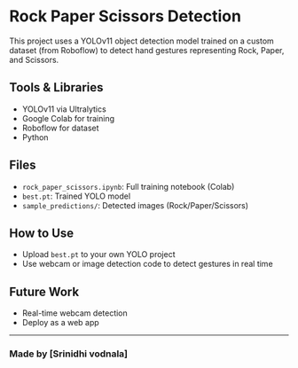 
# Rock Paper Scissors Detection 

This project uses a YOLOv11 object detection model trained on a custom dataset (from Roboflow) to detect hand gestures representing Rock, Paper, and Scissors.

## Tools & Libraries
- YOLOv11 via Ultralytics
- Google Colab for training
- Roboflow for dataset
- Python

##  Files
- `rock_paper_scissors.ipynb`: Full training notebook (Colab)
- `best.pt`: Trained YOLO model
- `sample_predictions/`: Detected images (Rock/Paper/Scissors)

##  How to Use
- Upload `best.pt` to your own YOLO project
- Use webcam or image detection code to detect gestures in real time

##  Future Work
- Real-time webcam detection
- Deploy as a web app

---

### Made by [Srinidhi vodnala]
